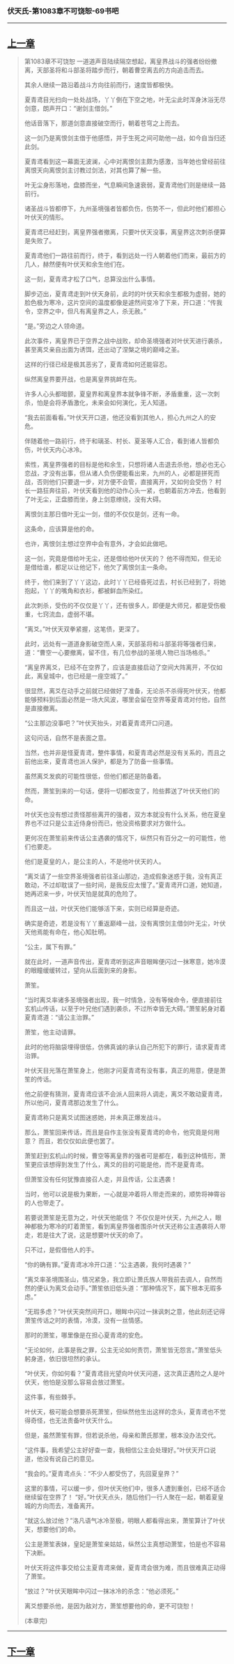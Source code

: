 ### 伏天氏-第1083章不可饶恕-69书吧

--------
[上一章](./cd86660425e10e565f131de5c5a4f468.md)
--------


>
>
>
>第1083章不可饶恕
>一道道声音陆续隔空想起，离皇界战斗的强者纷纷撤离，天部圣将和斗部圣将踏步而行，朝着曹空离去的方向追击而去。
>
>其余人继续一路沿着战斗方向往前而行，速度皆都极快。
>
>夏青鸢目光扫向一处处战场，丫丫倒在下空之地，叶无尘此时浑身沐浴无尽剑意，朗声开口：“谢剑主借剑。”
>
>他话音落下，那道剑意直接破空而行，朝着苍穹之上而去。
>
>这一剑乃是离恨剑主借于他感悟，并于生死之间可助他一战，如今自当归还此剑。
>
>夏青鸢看到这一幕面无波澜，心中对离恨剑主颇为感激，当年她也曾经前往离恨天向离恨剑主讨教过剑法，对其也算了解一些。
>
>叶无尘身形落地，盘膝而坐，气息瞬间急速衰弱，夏青鸢他们则是继续一路前行。
>
>诸圣战斗皆都停下，九州圣境强者皆都负伤，伤势不一，但此时他们都担心叶伏天的情形。
>
>夏青鸢已经赶到，离皇界强者撤离，只要叶伏天没事，离皇界这次刺杀便算是失败了。
>
>夏青鸢他们一路往前而行，终于，看到远处一行人朝着他们而来，最前方的几人，赫然便有叶伏天和余生他们在。
>
>这一刻，夏青鸢才松了口气，总算没出什么事情。
>
>脚步迈出，夏青鸢走到叶伏天身前，此时的叶伏天和余生都极为虚弱，她的脸色极为寒冷，这片空间的温度都像是遽然间变冷了下来，开口道：“传我令，空界之中，但凡有离皇界之人，杀无赦。”
>
>“是。”旁边之人领命道。
>
>此次事件，离皇界已于空界之战中战败，却命圣境强者对叶伏天进行袭杀，甚至离爻亲自出面为诱饵，还出动了涅槃之境的巅峰之圣。
>
>这样的行径已经是极其恶劣了，夏青鸢如何还能容忍。
>
>纵然离皇界要开战，也是离皇界挑衅在先。
>
>许多人心头都暗颤，夏皇界和离皇界本就争锋不断，矛盾重重，这一次刺杀，怕是会将矛盾激化，未来会如何演化，无人知道。
>
>“我去前面看看。”叶伏天开口道，他还没看到其他人，担心九州之人的安危。
>
>伴随着他一路前行，终于和璃圣、村长、夏圣等人汇合，看到诸人皆都负伤，叶伏天内心冰冷。
>
>索性，离皇界强者的目标是他和余生，只想将诸人击退去杀他，想必也无心恋战，才没有出事，但从诸人负伤便能看出来，九州的人，必都是拼死而战，否则他们只要退一步，对方便不会管，直接离开，又如何会受伤？
>村长一路狂奔往前，叶伏天看到他的动作心头一紧，也朝着前方冲去，他看到了叶无尘，正盘膝而坐，身上剑意缭绕，没有大碍。
>
>离恨剑主那日借叶无尘一剑，借的不仅仅是剑，还有一命。
>
>这条命，应该算是他的命。
>
>也许，离恨剑主想过空界中会有意外，才会如此做吧。
>
>这一剑，究竟是借给叶无尘，还是借给他叶伏天的？
>他不得而知，但无论是借给谁，都足以让他记下，他欠了离恨剑主一条命。
>
>终于，他们来到了丫丫这边，此时丫丫已经昏死过去，村长已经到了，将她抱起，丫丫的嘴角和衣衫，都被鲜血所染红。
>
>此次刺杀，受伤的不仅仅是丫丫，还有很多人，即便是大师兄，都是受伤极重，七窍流血，虚弱不堪。
>
>“离爻。”叶伏天双拳紧握，这笔债，更深了。
>
>此时，远处有一道道身影破空而人来，天部圣将和斗部圣将等强者归来，道：“曹空一心要撤离，留不住，有几位参战的圣境人物已当场格杀。”
>
>“离皇界离爻，已经不在空界了，应该是直接启动了空间大阵离开，不仅如此，离皇城中，也已经是一座空城了。”
>
>很显然，离爻在动手之前就已经做好了准备，无论杀不杀得死叶伏天，他都能够预料到后面必然是一场大风波，哪里会留在空界等夏青鸢对付他，自然是直接撤离。
>
>“公主那边没事吧？”叶伏天抬头，对着夏青鸢开口问道。
>
>这句问话，自然不是表面之意。
>
>当然，也并非是怪夏青鸢，整件事情，和夏青鸢必然是没有关系的，而且之前他出来，夏青鸢也派人保护，都是为了防备一些事情。
>
>虽然离爻发疯的可能性很低，但他们都还是防备着。
>
>然而，萧笙到来的一句话，便将一切都改变了，险些葬送了叶伏天他们的命。
>
>叶伏天也没有想过责怪那些离开的强者，双方本就没有什么关系，他在夏皇界也不过只是公主近侍身份而已，他没资格要求对方做什么。
>
>更何况在萧笙前来传话公主遇袭的情况下，纵然只有百分之一的可能性，他们也要走。
>
>他们是夏皇的人，是公主的人，不是他叶伏天的人。
>
>“离爻请了一些空界圣境强者前往圣山那边，造成假象迷惑于我，没有真正敢动，不过却耽误了一些时间，是我反应太慢了。”夏青鸢开口道，她知道，她再迟来一步，叶伏天怕是就真的危险了。
>
>而且这一战，叶伏天他们能够活下来，实则已经算是奇迹。
>
>确实是奇迹，若是没有丫丫重返巅峰一战，没有离恨剑主借剑叶无尘，叶伏天他焉能有命在，他心知肚明。
>
>“公主，属下有罪。”
>
>就在此时，一道声音传出，夏青鸢听到这声音眼眸便闪过一抹寒意，她冷漠的眼瞳缓缓转过，望向从后面到来的身影。
>
>萧笙。
>
>“当时离爻率诸多圣境强者出现，我一时情急，没有等候命令，便直接前往玄机山传话，以至于叶兄他们遇到袭杀，不过所幸皆无大碍。”萧笙躬身对着夏青鸢道：“请公主治罪。”
>
>萧笙，他主动请罪。
>
>此时的他将脑袋埋得很低，仿佛真诚的承认自己所犯下的罪行，请求夏青鸢治罪。
>
>叶伏天目光落在萧笙身上，他刚才问夏青鸢有没有事，真正的用意，便是萧笙的传话。
>
>他之前便有猜测，夏青鸢应该不会派人回来将人调走，离爻不敢动夏青鸢，所以他问，夏青鸢那边发生了什么。
>
>夏青鸢称只是离爻试图迷惑她，并未真正爆发战斗。
>
>那么，萧笙回来传话，而且是自作主张没有夏青鸢的命令，他究竟是何用意？
>而且，若仅仅如此便也罢了。
>
>萧笙赶到玄机山的时候，曹空等离皇界的强者可是都在，看到这种情形，萧笙更应该想得到发生了什么，离爻的目的可能是他，而不是夏青鸢。
>
>但萧笙没有任何犹豫直接召人走，并且传话，公主遇袭！
>
>当时，他可以说是极为果断，一心就是冲着将人带走而来的，顺势将神霄谷的人也带走了。
>
>若要说萧笙是无意为之，叶伏天他能信？
>不仅仅是叶伏天，九州之人，眼神都极为寒冷的盯着萧笙，看到离皇界强者围杀叶伏天还称公主遇袭将人带走，若是往大了说，这是想要叶伏天的命了。
>
>只不过，是假借他人的手。
>
>“你的确有罪。”夏青鸢冰冷开口道：“公主遇袭，我何时遇袭？”
>
>“离爻率圣境围圣山，情况紧急，我立即让萧氏族人带我前去调人，自然而然的便认为离爻会动手。”萧笙依旧低头道：“那种情况下，属下根本无瑕多虑。”
>
>“无瑕多虑？”叶伏天突然间开口，眼眸中闪过一抹讽刺之意，他此刻还记得萧笙传话之时的表情，冷漠，没有一丝情感。
>
>那时的萧笙，哪里像是在担心夏青鸢的安危。
>
>“无论如何，此事是我之罪，公主无论如何责罚，萧笙皆无怨言。”萧笙低头躬身道，依旧很坦然的承认。
>
>“叶伏天，你如何看？”夏青鸢目光望向叶伏天问道，这次真正遇险之人是叶伏天，他怕是没那么容易会放过萧笙。
>
>这件事，有些棘手。
>
>叶伏天，极可能会想要杀死萧笙，但纵然他生出这样的念头，夏青鸢也不觉得奇怪，也无法责备叶伏天什么。
>
>但是，虽然萧笙有罪，但若说杀他，母亲和萧氏那里，根本没办法交代。
>
>“这件事，我希望公主好好查一查，我相信公主会处理好。”叶伏天开口说道，他没有说自己的意见。
>
>“我会的。”夏青鸢点头：“不少人都受伤了，先回夏皇界？”
>
>这里的事情，可以缓一步，但叶伏天他们中，很多人遭到重创，已经不适合继续留在空界了！
>“好。”叶伏天点头，随后他们一行人聚在一起，朝着夏皇城的方向而去，准备离开。
>
>“就这么放过他？”洛凡语气冰冷至极，明眼人都看得出来，萧笙算计了叶伏天，想要他们的命。
>
>公主是萧笙表妹，皇妃是萧笙亲姑姑，纵然公主真想动萧笙，怕是也不容易下决断。
>
>叶伏天将这件事交给公主夏青鸢来做，夏青鸢会很为难，而且很难真正动得了萧笙。
>
>“放过？”叶伏天眼眸中闪过一抹冰冷的杀念：“他必须死。”
>
>离爻想要杀他，是因为敌对方，萧笙想要他的命，更不可饶恕！
>
>(本章完)
>
>

--------
[下一章](./c5583320151ecf61df7552d5d9508292.md)
--------
